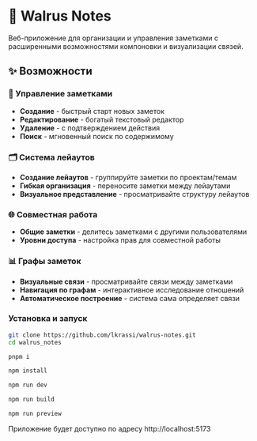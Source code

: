 # 🐋 Walrus Notes

Веб-приложение для организации и управления заметками с расширенными возможностями компоновки и визуализации связей.

## ✨ Возможности

### 📝 Управление заметками
- **Создание** - быстрый старт новых заметок
- **Редактирование** - богатый текстовый редактор
- **Удаление** - с подтверждением действия
- **Поиск** - мгновенный поиск по содержимому

### 🗂️ Система лейаутов
- **Создание лейаутов** - группируйте заметки по проектам/темам
- **Гибкая организация** - переносите заметки между лейаутами
- **Визуальное представление** - просматривайте структуру лейаутов

### 🌐 Совместная работа
- **Общие заметки** - делитесь заметками с другими пользователями
- **Уровни доступа** - настройка прав для совместной работы

### 📊 Графы заметок
- **Визуальные связи** - просматривайте связи между заметками
- **Навигация по графам** - интерактивное исследование отношений
- **Автоматическое построение** - система сама определяет связи


### Установка и запуск

```bash
git clone https://github.com/lkrassi/walrus-notes.git
cd walrus_notes

pnpm i

npm install

npm run dev

npm run build

npm run preview
```
Приложение будет доступно по адресу http://localhost:5173
